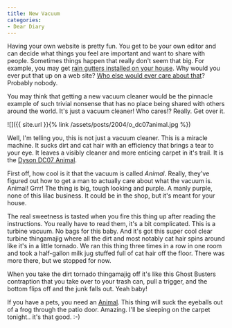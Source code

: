 ```yaml
---
title: New Vacuum
categories:
- Dear Diary
---
```


Having your own website is pretty fun. You get to be your own editor and can decide what things you feel are important and want to share with people. Sometimes things happen that really don't seem that big. For example, you may get [rain gutters installed on your house](/thingelstad/rain-gutters-installed). Why would you ever put that up on a web site? [Who else would ever care about that](http://thingelstad.com/s/rain-gutters-installed/img)? Probably nobody.

You may think that getting a new vacuum cleaner would be the pinnacle example of such trivial nonsense that has no place being shared with others around the world. It's just a vacuum cleaner! Who cares!? Really. Get over it.

![]({{ site.url }}{% link /assets/posts/2004/o_dc07animal.jpg %})

Well, I'm telling you, this is not just a vacuum cleaner. This is a miracle machine. It sucks dirt and cat hair with an efficiency that brings a tear to your eye. It leaves a visibly cleaner and more enticing carpet in it's trail. It is the [Dyson DC07 Animal](http://www.dyson.com/range/feature_frame.asp?model=DC07-ANIMAL).

First off, how cool is it that the vacuum is called _Animal_. Really, they've figured out how to get a man to actually care about what the vacuum is. Animal! Grrr! The thing is big, tough looking and purple. A manly purple, none of this lilac business. It could be in the shop, but it's meant for your house.

The real sweetness is tasted when you fire this thing up after reading the instructions. You really have to read them, it's a bit complicated. This is a turbine vacuum. No bags for this baby. And it's got this super cool clear turbine thingamajig where all the dirt and most notably cat hair spins around like it's in a little tornado. We ran this thing three times in a row in one room and took a half-gallon milk jug stuffed full of cat hair off the floor. There was more there, but we stopped for now.

When you take the dirt tornado thingamajig off it's like this Ghost Busters contraption that you take over to your trash can, pull a trigger, and the bottom flips off and the junk falls out. Yeah baby!

If you have a pets, you need an [Animal](http://www.dyson.com/range/feature_frame.asp?model=DC07-ANIMAL). This thing will suck the eyeballs out of a frog through the patio door. Amazing. I'll be sleeping on the carpet tonight.. it's that good. :-)
